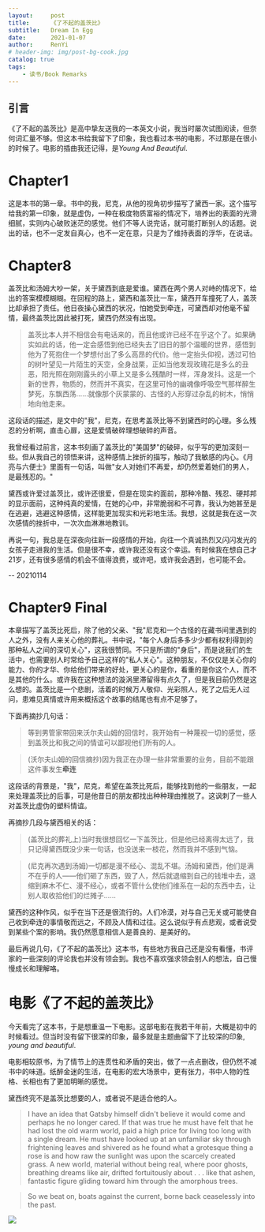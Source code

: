 ```yaml
---
layout:     post
title:      《了不起的盖茨比》
subtitle:   Dream In Egg
date:       2021-01-07
author:     RenYi
# header-img: img/post-bg-cook.jpg
catalog: true
tags:
    - 读书/Book Remarks
---
```


## 引言

《了不起的盖茨比》是高中挚友送我的一本英文小说，我当时屡次试图阅读，但奈何词汇量不够。但这本书给我留下了印象，我也看过本书的电影，不过那是在很小的时候了。电影的插曲我还记得，是*Young And Beautiful*.

# Chapter1

这是本书的第一章。书中的我，尼克，从他的视角初步描写了黛西一家。这个描写给我的第一印象，就是虚伪，一种在极度物质富裕的情况下，培养出的表面的光滑细腻，实则内心破败迷茫的感觉。他们不等人说完话，就可能打断别人的话题。说出的话，也不一定发自真心，也不一定在意，只是为了维持表面的浮华，在说话。

# Chapter8

盖茨比和汤姆大吵一架，关于黛西到底是爱谁。黛西在两个男人对峙的情况下，给出的答案模模糊糊。在回程的路上，黛西和盖茨比一车，黛西开车撞死了人，盖茨比却承担了责任。他日夜操心黛西的状况，怕她受到牵连，可黛西却对他毫不留情，最终盖茨比因此被打死，黛西仍然没有出现。

> 盖茨比本人并不相信会有电话来的，而且他或许已经不在乎这个了。如果确实如此的话，他一定会感悟到他已经失去了旧日的那个温暖的世界，感悟到他为了死抱住一个梦想付出了多么高昂的代价。他一定抬头仰视，透过可怕的树叶望见一片陌生的天空，全身战栗，正如当他发现玫瑰花是多么的丑恶，阳光照在刚刚露头的小草上又是多么残酷时一样，浑身发抖。这是一个新的世界，物质的，然而并不真实，在这里可怜的幽魂像呼吸空气那样醉生梦死，东飘西荡……就像那个灰蒙蒙的、古怪的人形穿过杂乱的树木，悄悄地向他走来。

这段话的描述，是文中的"我"，尼克，在思考盖茨比等不到黛西时的心理。多么残忍的分析啊，直击心扉，这是爱情破碎理想破碎的声音。

我曾经看过前言，这本书刻画了盖茨比的"美国梦"的破碎，似乎写的更加深刻一些。但从我自己的领悟来讲，这种感情上挫折的描写，触动了我敏感的内心。《月亮与六便士》里面有一句话，叫做"女人对她们不再爱，却仍然爱着她们的男人，是最残忍的。"

黛西或许爱过盖茨比，或许还很爱，但是在现实的面前，那种冷酷、残忍、硬邦邦的显示面前，这种纯真的爱情，在她的心中，非常脆弱和不可靠，我认为她甚至是在逃避，逃避这种感情，这样能更加现实和光彩地生活。我想，这就是我在这一次次感情的挫折中，一次次血淋淋地教训。

再说一句，我总是在深夜向往新一段感情的开始，向往一个真诚热烈又闪闪发光的女孩子走进我的生活。但是很不幸，或许我还没有这个幸运。有时候我在想自己才21岁，还有很多感情的机会不值得浪费，或许吧，或许我会遇到，也可能不会。

-- 20210114



# Chapter9 Final

本章描写了盖茨比死后，除了他的父亲、"我"尼克和一个古怪的在藏书间里遇到的人之外，没有人来关心他的葬礼。书中说，"每个人身后多多少少都有权利得到的那种私人之间的深切关心"，这我很赞同。不只是所谓的"身后"，而是说我们的生活中，也需要别人时常给予自己这样的"私人关心"。这种朋友，不仅仅是关心你的能力、你的才华、你给他们带来的好处，更关心的是你，看重的是你这个人，而不是其他的什么。或许我在这种想法的漩涡里滞留得有点久了，但是我目前仍然是这么想的。盖茨比是一个悲剧，活着的时候万人敬仰、光彩照人，死了之后无人过问，患难见真情或许用来概括这个故事的结尾也有点不足够了。

下面再摘抄几句话：

> 等到男管家带回来沃尔夫山姆的回信时，我开始有一种蔑视一切的感觉，感到盖茨比和我之间的情谊可以鄙视他们所有的人。

> (沃尔夫山姆的回信摘抄)因为我正在办理一些非常重要的业务，目前不能跟这件事发生**牵连**

这段话的背景是，"我"，尼克，希望在盖茨比死后，能够找到他的一些朋友，一起来处理盖茨比的后事，可是他昔日的朋友都找出种种理由推脱了。这讽刺了一些人对盖茨比虚伪的塑料情谊。

再摘抄几段与黛西相关的话：

> (盖茨比的葬礼上)当时我很想回忆一下盖茨比，但是他已经离得太远了，我只记得黛西既没少来一句话，也没送来一枝花，然而我并不感到气恼。

> (尼克再次遇到汤姆)一切都是漫不经心、混乱不堪。汤姆和黛西，他们是满不在乎的人——他们砸了东西，毁了人，然后就退缩到自己的钱堆中去，退缩到麻木不仁、漫不经心，或者不管什么使他们维系在一起的东西中去，让别人取收拾他们的烂摊子……

黛西的这种作风，似乎在当下还是很流行的。人们冷漠，对与自己无关或可能使自己收到牵连的事情敬而远之，不顾及人情和过往。这么说似乎有点悲观，或者说受到某些个案的影响。我仍然愿意相信人是善良的、是美好的。



最后再说几句，《了不起的盖茨比》这本书，有些地方我自己还是没有看懂，书评家的一些深刻的评论我也并没有领会到。我也不喜欢强求领会别人的想法，自己慢慢成长和理解咯。



# 电影《了不起的盖茨比》

今天看完了这本书，于是想重温一下电影。这部电影在我若干年前，大概是初中的时候看过。但当时没有留下很深的印象，最多就是主题曲留下了比较深的印象, *young and beautiful*.

电影相较原书，为了情节上的连贯性和矛盾的突出，做了一点点删改，但仍然不减书中的味道。纸醉金迷的生活，在电影的宏大场景中，更有张力，书中人物的性格、长相也有了更加明晰的感觉。

黛西终究不是盖茨比想要的人，或者说不是适合他的人。

> I have an idea that Gatsby himself didn't believe it would come and perhaps he no longer cared. If that was true he must have felt that he had lost the old warm world, paid a high price for living too long with a single dream. He must have looked up at an unfamiliar sky through frightening leaves and shivered as he found what a grotesque thing a rose is and how raw the sunlight was upon the scarcely created grass. A new world, material without being real, where poor ghosts, breathing dreams like air, drifted fortuitously about . . . like that ashen, fantastic figure gliding toward him through the amorphous trees.

> So we beat on, boats against the current, borne back ceaselessly into the past.

![](https://LEGION-GREEN.github.io/img/gatsby-writing.jpg)